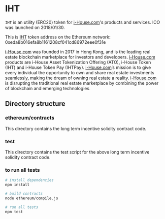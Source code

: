 # IHT

`IHT` is an utility (ERC20) token for [i-House.com](https://i-house.com)'s products and services.  ICO was launched on 2018/01/30.

This is [IHT](https://etherscan.io/token/0xeda8b016efa8b1161208cf041cd86972eee0f31e) token address on the Ethereum network: 0xeda8b016efa8b1161208cf041cd86972eee0f31e

[i-House.com](https://i-house.com) was founded in 2017 in Hong Kong, and is the leading real estate blockchain marketplace for investors and developers. [i-House.com](https://i-house.com) products are i-House Asset Tokenization Offering (ATO), i-House Token (IHT) and i-House Token Pay (IHTPay). [i-House.com](https://i-house.com)’s mission is to give every individual the opportunity to own and share real estate investments seamlessly, making the dream of owning real estate a reality. [i-House.com](https://i-house.com) is disrupting the traditional real estate marketplace by combining the power of blockchain and emerging technologies.

## Directory structure 

### ethereum/contracts

This directory contains the long term incentive solidity contract code.  

### test
This directory contains the test script for the above long term incentive  solidity contract code.

### to run all tests

```bash
# install dependencies
npm install

# build contracts
node ethereum/compile.js

# run all tests
npm test
```
